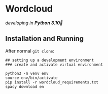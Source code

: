 # Wordcloud

_developing in **Python 3.10**🐍_

## Installation and Running

After normal `git clone`:



```
## setting up a development environment
### create and activate virtual environment
```
```
python3 -m venv env
source env/bin/activate
pip install -r wordcloud_requirements.txt
spacy download en
```




